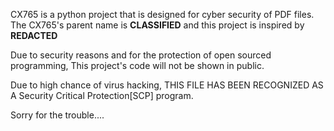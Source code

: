 CX765 is a python project that is designed for cyber security of PDF files.
The CX765's parent name is <b>CLASSIFIED</b> and this project is inspired by <b>REDACTED</b>

Due to security reasons and for the protection of open sourced programming, This project's code will not be shown in public.

Due to high chance of virus hacking,
THIS FILE HAS BEEN RECOGNIZED AS A Security Critical Protection[SCP] program.

Sorry for the trouble....
